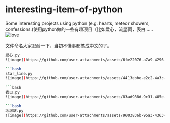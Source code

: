 # interesting-item-of-python
Some interesting projects using python (e.g. hearts, meteor showers, confessions.)使用python做的一些有趣项目（比如爱心，流星雨，表白……
![love](https://github.com/user-attachments/assets/619a3967-d178-4bc7-bc71-c760ec90f2b1)

文件命名大家忍耐一下，当初不懂事都搞成中文的了。

```bash
爱心.py
![image](https://github.com/user-attachments/assets/6fe22076-a7a9-4296-a962-63056a35c4ce)

```bash
star_line.py
![image](https://github.com/user-attachments/assets/4413ebbe-e2c2-4a3c-a662-e0ec945cafba)

```bash
表白.py
![image](https://github.com/user-attachments/assets/83ad988d-9c31-405e-a159-03319ca5c1cd)

```bash
冰墩墩.py
![image](https://github.com/user-attachments/assets/9603836b-95a3-4363-8761-676538a1eefe)
